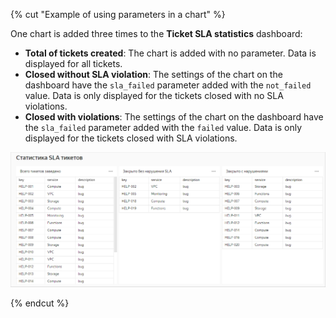 {% cut "Example of using parameters in a chart" %}

One chart is added three times to the **Ticket SLA statistics** dashboard:

* **Total of tickets created**: The chart is added with no parameter. Data is displayed for all tickets.
* **Closed without SLA violation**: The settings of the chart on the dashboard have the `sla_failed` parameter added with the `not_failed` value. Data is only displayed for the tickets closed with no SLA violations.
* **Closed with violations**: The settings of the chart on the dashboard have the `sla_failed` parameter added with the `failed` value. Data is only displayed for the tickets closed with SLA violations.

![image](../../_assets/datalens/parameters/chart-parameters.png)

{% endcut %}